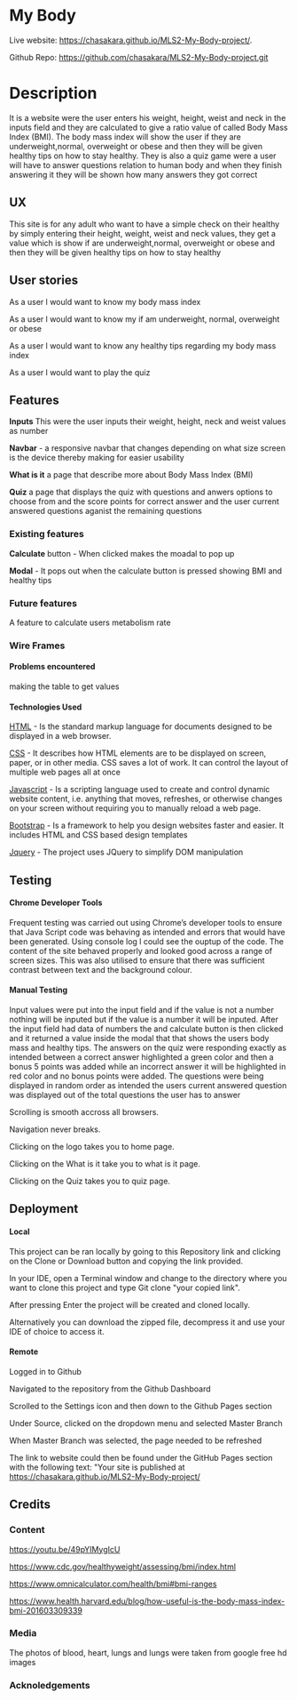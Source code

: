 # My Body 
Live website: https://chasakara.github.io/MLS2-My-Body-project/.

Github Repo: https://github.com/chasakara/MLS2-My-Body-project.git

# Description 
It is a website were the user enters his weight, height, weist and neck in the inputs
field and they are calculated to give a ratio value of called Body Mass Index (BMI).
The body mass index will show the user if they are underweight,normal, overweight or 
obese and then they will be given healthy tips on how to stay healthy. 
They is also a quiz game were a user will  have to answer questions relation to human
body and when they finish answering it they will be shown how many answers they got
correct

## UX

This site is for any adult who want to have a simple check on their healthy by simply 
entering their height, weight, weist and neck values, they get a value which is show 
if are underweight,normal, overweight or obese and then they will be given healthy tips on how to stay healthy 

## User stories
As a user l would want to know my body mass index
 
As a user l would want to know my if am underweight, normal, overweight or obese

As a user l would want to know any healthy tips regarding my body mass index 

As a user l would want to play the quiz

## Features

**Inputs** This were the user inputs their weight, height, neck and weist values as number

**Navbar** - a responsive navbar that changes depending on what size screen is the device thereby making for easier usability

**What is it** a page that describe more about Body Mass Index (BMI)

**Quiz** a page that displays the quiz with questions and anwers options to choose from and the score points for correct 
answer and the user current answered questions aganist the remaining questions


### Existing features 

**Calculate** button - When clicked makes the moadal to pop up

**Modal** - It pops out when the calculate button is pressed showing BMI and healthy tips 

### Future features

A feature to calculate users metabolism rate

### Wire Frames

#### Problems encountered
making the table to get values

#### Technologies Used 

[HTML](https://developer.mozilla.org/en-US/docs/Web/HTML) - Is the standard markup language for documents designed to be displayed in a web browser. 

[CSS](https://developer.mozilla.org/en-US/docs/Web/CSS) - It describes how HTML elements are to be displayed on screen, paper, or in other media. CSS saves a lot of work. It can control the layout of multiple web pages all at once

[Javascript](https://developer.mozilla.org/en-US/docs/Web/JavaScript) -  Is a scripting language used to create and control dynamic website content, i.e. anything 
that moves, refreshes, or otherwise changes on your screen without requiring you to manually reload a web page.

[Bootstrap](https://getbootstrap.com/) - Is a framework to help you design websites faster and easier. It includes HTML and CSS based design templates

[Jquery](https://jquery.com/) -
The project uses JQuery to simplify DOM manipulation

## Testing

#### Chrome Developer Tools

Frequent testing was carried out using Chrome’s developer tools to ensure that Java Script code was behaving as intended and errors that would have been generated. Using console log l could see the ouptup of the code.
 The content of the site behaved properly and looked good across a range of screen sizes. This was also utilised to ensure that there was sufficient contrast between text and the background colour.


#### Manual Testing

Input values were put into the input field and if the value is not a number 
nothing will be inputed but if the value is a number it will be inputed. After 
the input field had data of numbers the and calculate button is then clicked and it 
returned a value inside the modal that that shows the users body mass and healthy tips.
The answers on the quiz were responding exactly as intended between a correct answer
highlighted a green color and then a bonus 5 points was added while an incorrect answer 
it will be highlighted in red color and no bonus points were added. The questions were 
being displayed in random order as intended the users current answered question was 
displayed out of the total questions the user has to answer

Scrolling is smooth accross all browsers.

Navigation never breaks.

Clicking on the logo takes you to home page.

Clicking on the What is it take you to what is it page.

Clicking on the Quiz takes you to quiz page.


## Deployment

#### Local

This project can be ran locally by going to this Repository link and clicking on the Clone or Download button and copying the link provided.

In your IDE, open a Terminal window and change to the directory where you want to clone this project and type Git clone "your copied link".

After pressing Enter the project will be created and cloned locally.

Alternatively you can download the zipped file, decompress it and use your IDE of choice to access it.

#### Remote

Logged in to Github

Navigated to the repository from the Github Dashboard

Scrolled to the Settings icon and then down to the Github Pages section

Under Source, clicked on the dropdown menu and selected Master Branch

When Master Branch was selected, the page needed to be refreshed

The link to website could then be found under the GitHub Pages section with the following text: "Your site is published at https://chasakara.github.io/MLS2-My-Body-project/

## Credits

### Content 

https://youtu.be/49pYIMygIcU

https://www.cdc.gov/healthyweight/assessing/bmi/index.html

https://www.omnicalculator.com/health/bmi#bmi-ranges

https://www.health.harvard.edu/blog/how-useful-is-the-body-mass-index-bmi-201603309339

### Media 

The photos of blood, heart, lungs and lungs were taken from google free hd images 

### Acknoledgements 

